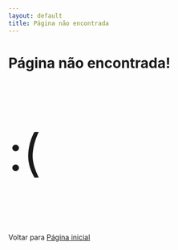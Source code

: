 ```yaml
---
layout: default
title: Página não encontrada
---
```


# Página não encontrada!
<p style="font-size: 100px">:(</p>
Voltar para <a href="/Meu-Site/">Página inicial</a>
